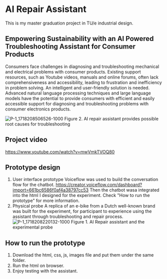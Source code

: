 # AI Repair Assistant
This is my master graduation project in TU/e industrial design.

## Empowering Sustainability with an AI Powered Troubleshooting Assistant for Consumer Products
Consumers face challenges in diagnosing and troubleshooting mechanical and electrical problems with consumer products. Existing support resources, such as Youtube videos, manuals and online forums, often lack comprehensiveness and accessibility, leading to frustration and inefficiency in problem solving. An intelligent and user-friendly solution is needed. Advanced natural language processing techniques and large language models have the potential to provide consumers with efficient and easily accessible support for diagnosing and troubleshooting problems with consumer electronics products.


![P-1_1718208506526-1000](https://github.com/Davidhuang616/ai_repair_assistant/assets/124699019/25211f40-aef9-4b40-adec-9ca22a9ce08d)
Figure 2. AI repair assistant provides possible root causes for troubleshooting

## Project video
https://www.youtube.com/watch?v=mwVmkTVOQ80

## Prototype design
1. User interface prototype
Voiceflow was used to build the conversation flow for the chatbot.
https://creator.voiceflow.com/dashboard?import=661bc6586f0af4a38797cc53
Then the chatbot wasa integrated into the html I designed for the experiment. Check "How to run the prototype" for more information.
2. Physical probe
A replica of an e-bike from a Dutch well-known brand was built for the experiment, for participant to experience using the assistant through troubleshooting and repair process.
![P-1_1718208220132-1000](https://github.com/Davidhuang616/ai_repair_assistant/assets/124699019/7633529c-c7f3-4de4-83ee-f3aaa6c23758)
Figure 1. AI Repair assistant and the experimental probe


## How to run the prototype
1. Download the html, css, js, images file and put them under the same folder.
2. Run the html on browser.
3. Enjoy testing with the assistant.

